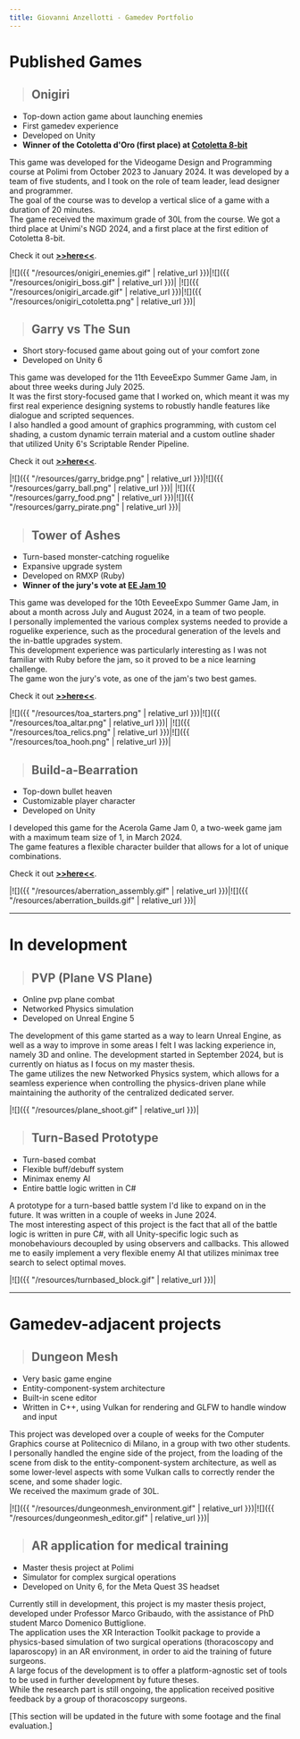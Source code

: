 ```yaml
---
title: Giovanni Anzellotti - Gamedev Portfolio
---
```

# **Published Games**

>## **Onigiri**

- Top-down action game about launching enemies
- First gamedev experience
- Developed on Unity
- **Winner of the Cotoletta d'Oro (first place) at [Cotoletta 8-bit](https://www.cotoletta8bit.it/)**

This game was developed for the Videogame Design and Programming course at Polimi from October 2023 to January 2024. It was developed by a team of five students, and I took on the role of team leader, lead designer and programmer.\
The goal of the course was to develop a vertical slice of a game with a duration of 20 minutes.\
The game received the maximum grade of 30L from the course. We got a third place at Unimi's NGD 2024, and a first place at the first edition of Cotoletta 8-bit.

Check it out **[>>here<<](https://polimi-game-collective.itch.io/onigiri)**.

|![]({{ "/resources/onigiri_enemies.gif" | relative_url }})|![]({{ "/resources/onigiri_boss.gif" | relative_url }})|
|![]({{ "/resources/onigiri_arcade.gif" | relative_url }})|![]({{ "/resources/onigiri_cotoletta.png" | relative_url }})|

>## **Garry vs The Sun**

- Short story-focused game about going out of your comfort zone
- Developed on Unity 6

This game was developed for the 11th EeveeExpo Summer Game Jam, in about three weeks during July 2025.\
It was the first story-focused game that I worked on, which meant it was my first real experience designing systems to robustly handle features like dialogue and scripted sequences.\
I also handled a good amount of graphics programming, with custom cel shading, a custom dynamic terrain material and a custom outline shader that utilized Unity 6's Scriptable Render Pipeline.

Check it out **[>>here<<](https://eeveeexpo.com/threads/9021/)**.

|![]({{ "/resources/garry_bridge.png" | relative_url }})|![]({{ "/resources/garry_ball.png" | relative_url }})|
|![]({{ "/resources/garry_food.png" | relative_url }})|![]({{ "/resources/garry_pirate.png" | relative_url }})|

>## **Tower of Ashes**

- Turn-based monster-catching roguelike
- Expansive upgrade system
- Developed on RMXP (Ruby)
- **Winner of the jury's vote at [EE Jam 10](https://eeveeexpo.com/game-jam-10/overview/)**

This game was developed for the 10th EeveeExpo Summer Game Jam, in about a month across July and August 2024, in a team of two people.\
I personally implemented the various complex systems needed to provide a roguelike experience, such as the procedural generation of the levels and the in-battle upgrades system.\
This development experience was particularly interesting as I was not familiar with Ruby before the jam, so it proved to be a nice learning challenge.\
The game won the jury's vote, as one of the jam's two best games.

Check it out **[>>here<<](https://eeveeexpo.com/threads/8368)**.

|![]({{ "/resources/toa_starters.png" | relative_url }})|![]({{ "/resources/toa_altar.png" | relative_url }})|
|![]({{ "/resources/toa_relics.png" | relative_url }})|![]({{ "/resources/toa_hooh.png" | relative_url }})|

>## **Build-a-Bearration**

- Top-down bullet heaven
- Customizable player character
- Developed on Unity

I developed this game for the Acerola Game Jam 0, a two-week game jam with a maximum team size of 1, in March 2024.\
The game features a flexible character builder that allows for a lot of unique combinations.

Check it out **[>>here<<](https://joevanni.itch.io/aberration)**.

|![]({{ "/resources/aberration_assembly.gif" | relative_url }})|![]({{ "/resources/aberration_builds.gif" | relative_url }})|

---
# **In development**

>## **PVP (Plane VS Plane)**

- Online pvp plane combat
- Networked Physics simulation
- Developed on Unreal Engine 5

The development of this game started as a way to learn Unreal Engine, as well as a way to improve in some areas I felt I was lacking experience in, namely 3D and online. The development started in September 2024, but is currently on hiatus as I focus on my master thesis.\
The game utilizes the new Networked Physics system, which allows for a seamless experience when controlling the physics-driven plane while maintaining the authority of the centralized dedicated server.

|![]({{ "/resources/plane_shoot.gif" | relative_url }})|

>## **Turn-Based Prototype**

- Turn-based combat
- Flexible buff/debuff system
- Minimax enemy AI
- Entire battle logic written in C#

A prototype for a turn-based battle system I'd like to expand on in the future. It was written in a couple of weeks in June 2024.\
The most interesting aspect of this project is the fact that all of the battle logic is written in pure C#, with all Unity-specific logic such as monobehaviours decoupled by using observers and callbacks. This allowed me to easily implement a very flexible enemy AI that utilizes minimax tree search to select optimal moves.

|![]({{ "/resources/turnbased_block.gif" | relative_url }})|

---

# **Gamedev-adjacent projects**

>## **Dungeon Mesh**

- Very basic game engine
- Entity-component-system architecture
- Built-in scene editor
- Written in C++, using Vulkan for rendering and GLFW to handle window and input

This project was developed over a couple of weeks for the Computer Graphics course at Politecnico di Milano, in a group with two other students.\
I personally handled the engine side of the project, from the loading of the scene from disk to the entity-component-system architecture, as well as some lower-level aspects with some Vulkan calls to correctly render the scene, and some shader logic.\
We received the maximum grade of 30L.

|![]({{ "/resources/dungeonmesh_environment.gif" | relative_url }})|![]({{ "/resources/dungeonmesh_editor.gif" | relative_url }})|

>## **AR application for medical training**

- Master thesis project at Polimi
- Simulator for complex surgical operations
- Developed on Unity 6, for the Meta Quest 3S headset

Currently still in development, this project is my master thesis project, developed under Professor Marco Gribaudo, with the assistance of PhD student Marco Domenico Buttiglione.\
The application uses the XR Interaction Toolkit package to provide a physics-based simulation of two surgical operations (thoracoscopy and laparoscopy) in an AR environment, in order to aid the training of future surgeons.\
A large focus of the development is to offer a platform-agnostic set of tools to be used in further development by future theses.\
While the research part is still ongoing, the application received positive feedback by a group of thoracoscopy surgeons.

[This section will be updated in the future with some footage and the final evaluation.]